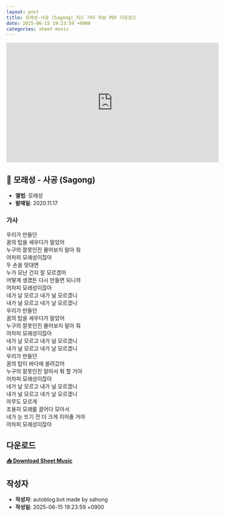 ```yaml
---
layout: post
title: 모래성-사공 (Sagong)_리드 기타 악보 PDF 다운로드
date: 2025-06-15 19:23:59 +0900
categories: sheet music
---
```


<iframe width="560" height="315" src="https://www.youtube.com/embed/eLV8yHe1yZQ" frameborder="0" allowfullscreen></iframe>

## 🎵 모래성 - 사공 (Sagong)

- **앨범**: 모래성  
- **발매일**: 2020.11.17  

### 가사
우리가 만들던  
꿈의 탑을 세우다가 말았어  
누구의 잘못인진 물어보지 말아 줘  
어차피 모래성이잖아  
두 손을 맞대면  
누가 모난 건지 잘 모르겠어  
어떻게 생겼든 다시 만들면 되니까  
어차피 모래성이잖아  
네가 날 모르고 내가 널 모르겠니  
내가 널 모르고 네가 날 모르겠니  
우리가 만들던  
꿈의 탑을 세우다가 말았어  
누구의 잘못인진 물어보지 말아 줘  
어차피 모래성이잖아  
네가 날 모르고 내가 널 모르겠니  
내가 널 모르고 네가 날 모르겠니  
우리가 만들던  
꿈의 탑이 바다에 쓸려갔어  
누구의 잘못인진 알아서 뭐 할 거야  
어차피 모래성이잖아  
네가 날 모르고 내가 널 모르겠니  
내가 널 모르고 네가 날 모르겠니  
아무도 모르게  
조용히 모래를 끌어다 모아서  
네가 눈 뜨기 전 더 크게 지어줄 거야  
어차피 모래성이잖아  

## 다운로드
<p><a href="https://drive.google.com/file/d/17wR-1SQmrKO-Wew-jApOoOYUqm9Zsxik/view?usp=sharing" download><strong>📥 Download Sheet Music</strong></a></p>

## 작성자 
- **작성자**: autoblog.bot made by sahong
- **작성일**: 2025-06-15 19:23:59 +0900
